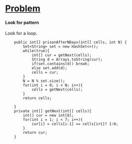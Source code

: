 # [Problem](https://leetcode.com/problems/prison-cells-after-n-days/)

#### Look for pattern
Look for a loop.
````
    public int[] prisonAfterNDays(int[] cells, int N) {
        Set<String> set = new HashSet<>();
        while(true){
            int[] cur = getNext(cells);
            String d = Arrays.toString(cur);
            if(set.contains(d)) break;
            else set.add(d);
            cells = cur;
        }
        N = N % set.size();
        for(int i = 0; i < N; i++){
            cells = getNext(cells);
        }
        return cells;
        
    }
    private int[] getNext(int[] cells){
        int[] cur = new int[8];
        for(int i = 1; i < 7; i++){
            cur[i] = cells[i-1] == cells[i+1]? 1:0;
        }
        return cur; 
    }
````
